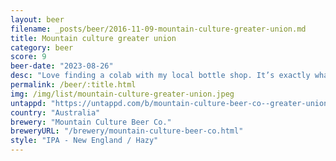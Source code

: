 ```yaml
---
layout: beer
filename: _posts/beer/2016-11-09-mountain-culture-greater-union.md
title: Mountain culture greater union
category: beer
score: 9
beer-date: "2023-08-26"
desc: "Love finding a colab with my local bottle shop. It’s exactly what you expect from a NEIPA. Juicy and smooth"
permalink: /beer/:title.html
img: /img/list/mountain-culture-greater-union.jpeg
untappd: "https://untappd.com/b/mountain-culture-beer-co--greater-union/5150653"
country: "Australia"
brewery: "Mountain Culture Beer Co."
breweryURL: "/brewery/mountain-culture-beer-co.html"
style: "IPA - New England / Hazy"
---
```

